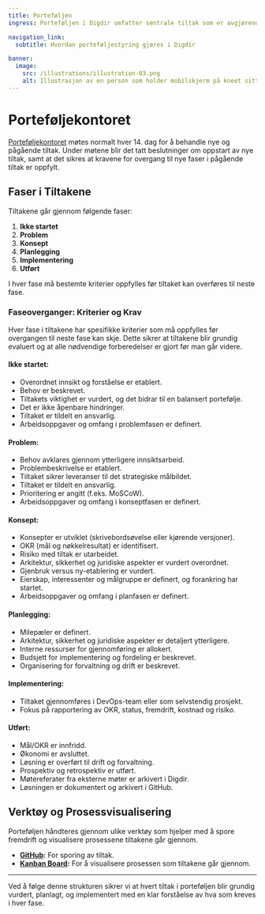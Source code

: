 ```yaml
---
title: Porteføljen
ingress: Porteføljen i Digdir omfatter sentrale tiltak som er avgjørende for å realisere virksomhetens mål.

navigation_link:
  subtitle: Hvordan porteføljestyring gjøres i Digdir

banner:
  image:
    src: /illustrations/illustration-03.png
    alt: Illustrasjon av en person som holder mobilskjerm på kneet sitt
---
```

# Porteføljekontoret

[Porteføljekontoret](/teams/portfolio) møtes normalt hver 14. dag for å behandle nye og pågående tiltak. Under møtene blir det tatt beslutninger om oppstart av nye tiltak, samt at det sikres at kravene for overgang til nye faser i pågående tiltak er oppfylt.

## Faser i Tiltakene

Tiltakene går gjennom følgende faser:

1. **Ikke startet**
2. **Problem**
3. **Konsept**
4. **Planlegging**
5. **Implementering**
6. **Utført**

I hver fase må bestemte kriterier oppfylles før tiltaket kan overføres til neste fase.

### Faseoverganger: Kriterier og Krav

Hver fase i tiltakene har spesifikke kriterier som må oppfylles før overgangen til neste fase kan skje. Dette sikrer at tiltakene blir grundig evaluert og at alle nødvendige forberedelser er gjort før man går videre.

#### Ikke startet:
- Overordnet innsikt og forståelse er etablert.
- Behov er beskrevet.
- Tiltakets viktighet er vurdert, og det bidrar til en balansert portefølje.
- Det er ikke åpenbare hindringer.
- Tiltaket er tildelt en ansvarlig.
- Arbeidsoppgaver og omfang i problemfasen er definert.

#### Problem:
- Behov avklares gjennom ytterligere innsiktsarbeid.
- Problembeskrivelse er etablert.
- Tiltaket sikrer leveranser til det strategiske målbildet.
- Tiltaket er tildelt en ansvarlig.
- Prioritering er angitt (f.eks. MoSCoW).
- Arbeidsoppgaver og omfang i konseptfasen er definert.

#### Konsept:
- Konsepter er utviklet (skrivebordsøvelse eller kjørende versjoner).
- OKR (mål og nøkkelresultat) er identifisert.
- Risiko med tiltak er utarbeidet.
- Arkitektur, sikkerhet og juridiske aspekter er vurdert overordnet.
- Gjenbruk versus ny-etablering er vurdert.
- Eierskap, interessenter og målgruppe er definert, og forankring har startet.
- Arbeidsoppgaver og omfang i planfasen er definert.

#### Planlegging:
- Milepæler er definert.
- Arkitektur, sikkerhet og juridiske aspekter er detaljert ytterligere.
- Interne ressurser for gjennomføring er allokert.
- Budsjett for implementering og fordeling er beskrevet.
- Organisering for forvaltning og drift er beskrevet.

#### Implementering:
- Tiltaket gjennomføres i DevOps-team eller som selvstendig prosjekt.
- Fokus på rapportering av OKR, status, fremdrift, kostnad og risiko.

#### Utført:
- Mål/OKR er innfridd.
- Økonomi er avsluttet.
- Løsning er overført til drift og forvaltning.
- Prospektiv og retrospektiv er utført.
- Møtereferater fra eksterne møter er arkivert i Digdir.
- Løsningen er dokumentert og arkivert i GitHub.

## Verktøy og Prosessvisualisering

Porteføljen håndteres gjennom ulike verktøy som hjelper med å spore fremdrift og visualisere prosessene tiltakene går gjennom.

- **[GitHub](https://github.com/digdir/portfolio):** For sporing av tiltak.
- **[Kanban Board](https://github.com/orgs/digdir/projects/1/views/2):** For å visualisere prosessen som tiltakene går gjennom.

---

Ved å følge denne strukturen sikrer vi at hvert tiltak i porteføljen blir grundig vurdert, planlagt, og implementert med en klar forståelse av hva som kreves i hver fase.

